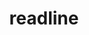 ---
title: "readline"
layout: cache
categories: [package, v0.19]
meta: {"versions": ["8.1.2"], "compilers": ["gcc@=11.1.0", "gcc@=7.3.1", "gcc@=7.5.0", "gcc@=8.4.0", "oneapi@=2022.1.0"], "oss": ["amzn2", "ubuntu18.04", "ubuntu20.04"], "platforms": ["linux"], "targets": ["aarch64", "neoverse_n1", "x86_64", "x86_64_v3"], "stacks": ["aws-ahug", "aws-ahug-aarch64", "aws-isc", "aws-isc-aarch64", "build_systems", "data-vis-sdk", "e4s", "e4s-oneapi", "ml-cpu", "ml-cuda", "ml-rocm", "radiuss", "radiuss-aws", "radiuss-aws-aarch64", "tutorial"], "num_specs": 7, "num_specs_by_stack": {"aws-isc-aarch64": 2, "radiuss-aws-aarch64": 2, "aws-ahug-aarch64": 2, "aws-ahug": 1, "ml-cpu": 1, "ml-rocm": 1, "radiuss-aws": 1, "aws-isc": 1, "ml-cuda": 1, "radiuss": 1, "build_systems": 1, "data-vis-sdk": 1, "tutorial": 2, "e4s": 1, "e4s-oneapi": 1}}
spec_details: [{"hash": "sgqxoph4j5474nkp4pb7qp24rapgnbjc", "compiler": "gcc@=7.3.1", "versions": ["8.1.2"], "os": "amzn2", "platform": "linux", "target": "aarch64", "variants": ["build_system=autotools"], "stacks": ["aws-isc-aarch64", "radiuss-aws-aarch64", "aws-ahug-aarch64"], "size": "-", "tarball": "https://binaries.spack.io/releases/v0.19/build_cache/linux-amzn2-aarch64/gcc-7.3.1/readline-8.1.2/linux-amzn2-aarch64-gcc-7.3.1-readline-8.1.2-sgqxoph4j5474nkp4pb7qp24rapgnbjc.spack"}, {"hash": "vpxg3odvken7prbp5ya4ubjiux73qgoc", "compiler": "gcc@=7.3.1", "versions": ["8.1.2"], "os": "amzn2", "platform": "linux", "target": "neoverse_n1", "variants": ["build_system=autotools"], "stacks": ["aws-isc-aarch64", "radiuss-aws-aarch64", "aws-ahug-aarch64"], "size": "-", "tarball": "https://binaries.spack.io/releases/v0.19/build_cache/linux-amzn2-neoverse_n1/gcc-7.3.1/readline-8.1.2/linux-amzn2-neoverse_n1-gcc-7.3.1-readline-8.1.2-vpxg3odvken7prbp5ya4ubjiux73qgoc.spack"}, {"hash": "jr7smvnu565qdd3yuw3o547thntqbr5u", "compiler": "gcc@=7.3.1", "versions": ["8.1.2"], "os": "amzn2", "platform": "linux", "target": "x86_64_v3", "variants": ["build_system=autotools"], "stacks": ["aws-ahug", "ml-cpu", "ml-rocm", "radiuss-aws", "aws-isc", "ml-cuda"], "size": "-", "tarball": "https://binaries.spack.io/releases/v0.19/build_cache/linux-amzn2-x86_64_v3/gcc-7.3.1/readline-8.1.2/linux-amzn2-x86_64_v3-gcc-7.3.1-readline-8.1.2-jr7smvnu565qdd3yuw3o547thntqbr5u.spack"}, {"hash": "kgyvtw5h6mi5nms32x3vzgbw32ymmfwa", "compiler": "gcc@=7.5.0", "versions": ["8.1.2"], "os": "ubuntu18.04", "platform": "linux", "target": "x86_64", "variants": ["build_system=autotools"], "stacks": ["radiuss", "build_systems", "data-vis-sdk", "tutorial"], "size": "-", "tarball": "https://binaries.spack.io/releases/v0.19/build_cache/linux-ubuntu18.04-x86_64/gcc-7.5.0/readline-8.1.2/linux-ubuntu18.04-x86_64-gcc-7.5.0-readline-8.1.2-kgyvtw5h6mi5nms32x3vzgbw32ymmfwa.spack"}, {"hash": "ch3r52hzqjlx37plzyzp2r64h55osygn", "compiler": "gcc@=11.1.0", "versions": ["8.1.2"], "os": "ubuntu20.04", "platform": "linux", "target": "x86_64", "variants": ["build_system=autotools"], "stacks": ["e4s"], "size": "-", "tarball": "https://binaries.spack.io/releases/v0.19/build_cache/linux-ubuntu20.04-x86_64/gcc-11.1.0/readline-8.1.2/linux-ubuntu20.04-x86_64-gcc-11.1.0-readline-8.1.2-ch3r52hzqjlx37plzyzp2r64h55osygn.spack"}, {"hash": "vrvkcpjtvnydpvy4rvtl6m2xy2udro5o", "compiler": "gcc@=8.4.0", "versions": ["8.1.2"], "os": "ubuntu18.04", "platform": "linux", "target": "x86_64", "variants": ["build_system=autotools"], "stacks": ["tutorial"], "size": "-", "tarball": "https://binaries.spack.io/releases/v0.19/build_cache/linux-ubuntu18.04-x86_64/gcc-8.4.0/readline-8.1.2/linux-ubuntu18.04-x86_64-gcc-8.4.0-readline-8.1.2-vrvkcpjtvnydpvy4rvtl6m2xy2udro5o.spack"}, {"hash": "lxripzmh2ny27qslgidsqosiv3km6uyz", "compiler": "oneapi@=2022.1.0", "versions": ["8.1.2"], "os": "ubuntu20.04", "platform": "linux", "target": "x86_64", "variants": ["build_system=autotools"], "stacks": ["e4s-oneapi"], "size": "-", "tarball": "https://binaries.spack.io/releases/v0.19/build_cache/linux-ubuntu20.04-x86_64/oneapi-2022.1.0/readline-8.1.2/linux-ubuntu20.04-x86_64-oneapi-2022.1.0-readline-8.1.2-lxripzmh2ny27qslgidsqosiv3km6uyz.spack"}]
---